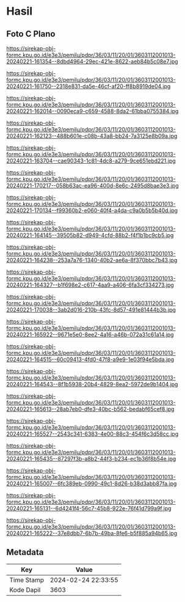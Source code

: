 # Hasil

## Foto C Plano

https://sirekap-obj-formc.kpu.go.id/e3e3/pemilu/pdpr/36/03/11/20/01/3603112001013-20240221-161354--8dbd4964-29ec-421e-8622-aeb84b5c08e7.jpg

https://sirekap-obj-formc.kpu.go.id/e3e3/pemilu/pdpr/36/03/11/20/01/3603112001013-20240221-161750--2318e831-da5e-46cf-af20-ff8b8919de04.jpg

https://sirekap-obj-formc.kpu.go.id/e3e3/pemilu/pdpr/36/03/11/20/01/3603112001013-20240221-162014--0090eca9-c659-4588-8da2-61bba0755384.jpg

https://sirekap-obj-formc.kpu.go.id/e3e3/pemilu/pdpr/36/03/11/20/01/3603112001013-20240221-162123--488b601e-c08b-43a8-bb24-7a3125e8b09a.jpg

https://sirekap-obj-formc.kpu.go.id/e3e3/pemilu/pdpr/36/03/11/20/01/3603112001013-20240221-163704--cae90343-1c81-4dc8-a279-9ce651ebd221.jpg

https://sirekap-obj-formc.kpu.go.id/e3e3/pemilu/pdpr/36/03/11/20/01/3603112001013-20240221-170217--058b63ac-ea96-400d-8e6c-2495d8bae3e3.jpg

https://sirekap-obj-formc.kpu.go.id/e3e3/pemilu/pdpr/36/03/11/20/01/3603112001013-20240221-170134--f99360b2-e060-40f4-a4da-c9a0b5b5b40d.jpg

https://sirekap-obj-formc.kpu.go.id/e3e3/pemilu/pdpr/36/03/11/20/01/3603112001013-20240221-164145--39505b82-d949-4cfd-88b2-f4f1b1bc9cb5.jpg

https://sirekap-obj-formc.kpu.go.id/e3e3/pemilu/pdpr/36/03/11/20/01/3603112001013-20240221-164238--253a7a76-1340-40b2-ae6a-8f370bbc7b43.jpg

https://sirekap-obj-formc.kpu.go.id/e3e3/pemilu/pdpr/36/03/11/20/01/3603112001013-20240221-164327--b1f698e2-c617-4aa9-a406-6fa3cf334273.jpg

https://sirekap-obj-formc.kpu.go.id/e3e3/pemilu/pdpr/36/03/11/20/01/3603112001013-20240221-170038--3ab2d016-210b-43fc-8d57-491e81444b3b.jpg

https://sirekap-obj-formc.kpu.go.id/e3e3/pemilu/pdpr/36/03/11/20/01/3603112001013-20240221-165922--9671e5e0-8ee2-4a16-a46b-072a31c61a14.jpg

https://sirekap-obj-formc.kpu.go.id/e3e3/pemilu/pdpr/36/03/11/20/01/3603112001013-20240221-164515--60c09413-4fd0-47f8-a9e9-1e03f94e5bda.jpg

https://sirekap-obj-formc.kpu.go.id/e3e3/pemilu/pdpr/36/03/11/20/01/3603112001013-20240221-164543--8f1b5938-20b4-4829-8ea2-5972de9b1404.jpg

https://sirekap-obj-formc.kpu.go.id/e3e3/pemilu/pdpr/36/03/11/20/01/3603112001013-20240221-165613--28ab7eb0-dfe3-40bc-b562-bedabf65cef8.jpg

https://sirekap-obj-formc.kpu.go.id/e3e3/pemilu/pdpr/36/03/11/20/01/3603112001013-20240221-165527--2543c341-6383-4e00-88c3-454f6c3d58cc.jpg

https://sirekap-obj-formc.kpu.go.id/e3e3/pemilu/pdpr/36/03/11/20/01/3603112001013-20240221-165435--87297f3b-a8b2-44f3-b234-ec1b36f8b54e.jpg

https://sirekap-obj-formc.kpu.go.id/e3e3/pemilu/pdpr/36/03/11/20/01/3603112001013-20240221-165007--6fc389eb-0990-49c1-8d26-b38d3abb87fa.jpg

https://sirekap-obj-formc.kpu.go.id/e3e3/pemilu/pdpr/36/03/11/20/01/3603112001013-20240221-165131--6d4241f4-56c7-45b8-922e-76f41d799a9f.jpg

https://sirekap-obj-formc.kpu.go.id/e3e3/pemilu/pdpr/36/03/11/20/01/3603112001013-20240221-165222--37e8dbb7-6b7b-49ba-8fe6-b5f885a94b65.jpg


## Metadata

| Key        | Value               |
| ---------- | ------------------- |
| Time Stamp | 2024-02-24 22:33:55 |
| Kode Dapil | 3603                |



